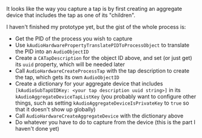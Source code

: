 It looks like the way you capture a tap is by first creating an aggregate device that includes the tap as one of its "children".

I haven't finished my prototype yet, but the gist of the whole process is:

- Get the PID of the process you wish to capture
- Use `kAudioHardwarePropertyTranslatePIDToProcessObject` to translate the PID into an `AudioObjectID`
- Create a `CATapDescription` for the object ID above, and set (or just get) its `uuid` property, which will be needed later
- Call `AudioHardwareCreateProcessTap` with the tap description to create the tap, which gets its own `AudioObjectID`
- Create a dictionary for your aggregate device that includes `[kAudioSubTapUIDKey: <your tap description uuid string>]` in its `kAudioAggregateDeviceTapListKey` (you probably want to configure other things, such as setting `kAudioAggregateDeviceIsPrivateKey` to `true` so that it doesn't show up globally)
- Call `AudioHardwareCreateAggregateDevice` with the dictionary above
- Do whatever you have to do to capture from the device (this is the part I haven't done yet)